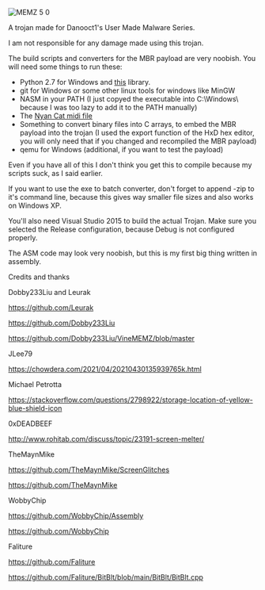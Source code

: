 ![MEMZ 5 0](https://user-images.githubusercontent.com/107402044/181738372-ed9c240b-db7e-496b-9e18-1b347eb83db1.png)

A trojan made for Danooct1's User Made Malware Series.

I am not responsible for any damage made using this trojan.

The build scripts and converters for the MBR payload are very noobish. You will need some things to run these:

 - Python 2.7 for Windows and [this](https://github.com/vishnubob/python-midi) library.
 - git for Windows or some other linux tools for windows like MinGW
 - NASM in your PATH (I just copyed the executable into C:\Windows\ because I was too lazy to add it to the PATH manually)
 - The [Nyan Cat midi file](https://drive.google.com/file/d/1erNasVvLOJ5PN1d5lrINnZ7hy8LtXHBq/view?usp=sharing)
 - Something to convert binary files into C arrays, to embed the MBR payload into the trojan (I used the export function of the HxD hex editor, you will only need that if you changed and recompiled the MBR payload)
 - qemu for Windows (additional, if you want to test the payload)

Even if you have all of this I don't think you get this to compile because my scripts suck, as I said earlier.
 
If you want to use the exe to batch converter, don't forget to append -zip to it's command line, because this gives way smaller file sizes and also works on Windows XP.

You'll also need Visual Studio 2015 to build the actual Trojan. Make sure you selected the Release configuration, because Debug is not configured properly.

The ASM code may look very noobish, but this is my first big thing written in assembly.


Credits and thanks

Dobby233Liu and Leurak

https://github.com/Leurak

https://github.com/Dobby233Liu

https://github.com/Dobby233Liu/VineMEMZ/blob/master

JLee79

https://chowdera.com/2021/04/20210430135939765k.html


Michael Petrotta

https://stackoverflow.com/questions/2798922/storage-location-of-yellow-blue-shield-icon


0xDEADBEEF

http://www.rohitab.com/discuss/topic/23191-screen-melter/



TheMaynMike
 
 https://github.com/TheMaynMike/ScreenGlitches
 
 https://github.com/TheMaynMike
 
WobbyChip

https://github.com/WobbyChip/Assembly

https://github.com/WobbyChip

Faliture 

https://github.com/Faliture

https://github.com/Faliture/BitBlt/blob/main/BitBlt/BitBlt.cpp


